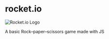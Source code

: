 # rocket.io

![Rocket.io Logo](https://github.com/AndersonGuilherme/rocket.io/blob/master/rocket.png?raw=true)

A basic Rock–paper–scissors game made with JS
